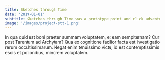 ```yaml
---
title: Sketches through Time
date: '2019-01-01'
subtitle: Sketches through Time was a prototype point and click adventure game made in Panda3D with artist Anchimayen. You can find more of their artwork on Twitter at @Anchimayen_Art
image: '/images/project-stt-1.png'
---
```


In qua quid est boni praeter summam voluptatem, et eam sempiternam? Cur post Tarentum ad Archytam? Qua ex cognitione facilior facta est investigatio rerum occultissimarum. Negat enim tenuissimo victu, id est contemptissimis escis et potionibus, minorem voluptatem.
